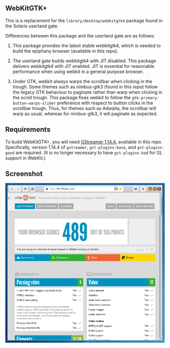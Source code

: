 ## WebKitGTK+

This is a replacement for the `library/desktop/webkitgtk4` package found
in the Solaris userland gate.

Differences between this package and the userland gate are as follows:

  1. This package provides the latest stable webkitgtk4, which is needed
to build the epiphany browser (available in this repo).

  2. The userland gate builds webkitgtk4 with JIT disabled.  This
package delivers webkitgtk4 with JIT enabled.  JIT is essential for
reasonable performance when using webkit in a general purpose browser.

  3. Under GTK, webkit always warps the scrollbar when clicking in the
trough.  Some themes such as nimbus-gtk3 (found in this repo) follow
the legacy GTK behaviour to paginate rather than warp when clicking in
the scroll trough.
  This package fixes webkit to follow the `gtk-primary-button-warps-slider`
preference with respect to button clicks in the scrollbar trough.  Thus,
for themes such as Adwaita, the scrollbar will warp as usual, whereas for
nimbus-gtk3, it will paginate as expected.

## Requirements

To build WebKitGTK+, you will need [GStreamer 1.14.4](../gstreamer/),
available in this repo.  Specifically, version 1.14.4 of `gstreamer`,
`gst-plugins-base`, and `gst-plugins-good` are required.  (It is no
longer necessary to have `gst-plugins-bad` for GL support in WebKit.)

## Screenshot
![screenshot](https://raw.githubusercontent.com/RocketMan/solaris-ports/master/components/desktop/webkitgtk4/screenshot.png "Epiphany/WebKitGTK+")
